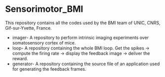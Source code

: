 # Sensorimotor_BMI
This repository contains all the codes used by the BMI team of UNIC, CNRS, Gif-sur-Yvette, France. 

* imager- A repository to perform intrinsic imaging experiments over somatosensory cortex of mice. 
* loop- A repository containing the whole BMI loop. Get the spikes -> compute the firing rate -> display the feedback image -> deliver the reward. 
* generator-  A repository containing the source file of an application used for generating the feedback frames. 

